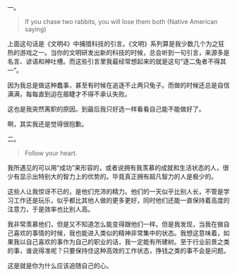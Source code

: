 一。

> If you chase two rabbits, you will lose them both (Native American saying)

上面这句话是《文明4》中捕猎科技的引言。《文明》系列算是我少数几个为之狂热的游戏之一。当你的文明研发出新的科技的时候，总会听到一句引言，来源多是名言、谚语和神吐槽。而这些引言里我最经常想起来的就是这句“逐二兔者不得其一”。


因为我总是做这种蠢事，甚至有时候在追逐不止两只兔子。而做的时候还总是自信满满，每每直到迫在眉睫才不得不承认失败。


这也是我突然离职的原因。到最后我只好选一样看看自己能不能做好了。


啊，其实我还是觉得很抱歉。


二。

> Follow your heart.

我所遇见的可以用“成功”来形容的，或者说拥有我羡慕的成就和生活状态的人，很少有显示出特别大的智力上的优势的。毕竟真正拥有超凡智力的人是极少的。

这些人让我惊讶不已的，是他们充沛的精力。他们的一天似乎比别人长，不管是学习工作还是玩乐，似乎都比其他人做的更多更好，同时他们还能一直保持着高度的注意力，于是效率也比别人高。

我非常羡慕他们，但是又不知道怎么能变得跟他们一样。但是我发现，当我在做自己喜欢的事情的时候，我也能进入类似的精神非常集中的状态。我想这意味着，如果我以自己喜欢的事作为自己的职业的话，我一定能有所建树。至于行业前景之类的事，谁说得准呢？只要保持住这种高效的工作状态，挣钱之类的事不会是问题。

这是就是你为什么应该追随自己的心。